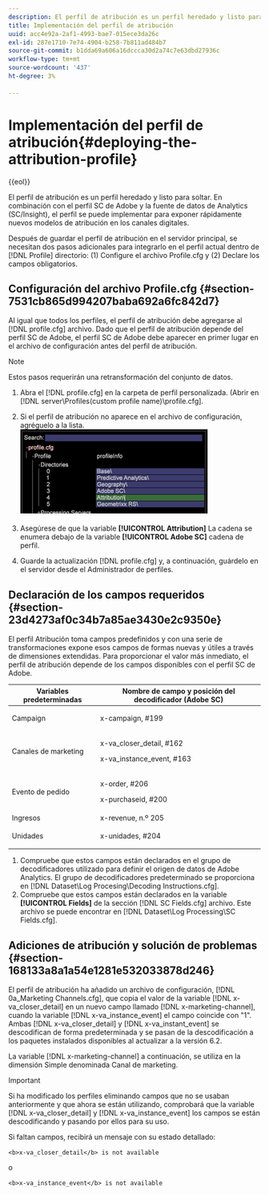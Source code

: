 ```yaml
---
description: El perfil de atribución es un perfil heredado y listo para soltar. En combinación con el perfil SC de Adobe y la fuente de datos de Analytics (SC/Insight), el perfil se puede implementar para exponer rápidamente nuevos modelos de atribución en los canales digitales.
title: Implementación del perfil de atribución
uuid: acc4e92a-2af1-4993-bae7-015ece3da26c
exl-id: 287e1710-7e74-4904-b258-7b811ad484b7
source-git-commit: b1dda69a606a16dccca30d2a74c7e63dbd27936c
workflow-type: tm+mt
source-wordcount: '437'
ht-degree: 3%

---
```


# Implementación del perfil de atribución{#deploying-the-attribution-profile}

{{eol}}

El perfil de atribución es un perfil heredado y listo para soltar. En combinación con el perfil SC de Adobe y la fuente de datos de Analytics (SC/Insight), el perfil se puede implementar para exponer rápidamente nuevos modelos de atribución en los canales digitales.

Después de guardar el perfil de atribución en el servidor principal, se necesitan dos pasos adicionales para integrarlo en el perfil actual dentro de [!DNL Profile] directorio: (1) Configure el archivo Profile.cfg y (2) Declare los campos obligatorios.

## Configuración del archivo Profile.cfg {#section-7531cb865d994207baba692a6fc842d7}

Al igual que todos los perfiles, el perfil de atribución debe agregarse al [!DNL profile.cfg] archivo. Dado que el perfil de atribución depende del perfil SC de Adobe, el perfil SC de Adobe debe aparecer en primer lugar en el archivo de configuración antes del perfil de atribución.

>[!NOTE]
>
>Estos pasos requerirán una retransformación del conjunto de datos.

1. Abra el [!DNL profile.cfg] en la carpeta de perfil personalizada. (Abrir en [!DNL server\Profiles\(custom profile name)\profile.cfg].

1. Si el perfil de atribución no aparece en el archivo de configuración, agréguelo a la lista. ![](assets/new_profile_cfg.png)

1. Asegúrese de que la variable **[!UICONTROL Attribution]** La cadena se enumera debajo de la variable **[!UICONTROL Adobe SC]** cadena de perfil.

1. Guarde la actualización [!DNL profile.cfg] y, a continuación, guárdelo en el servidor desde el Administrador de perfiles.

## Declaración de los campos requeridos {#section-23d4273af0c34b7a85ae3430e2c9350e}

El perfil Atribución toma campos predefinidos y con una serie de transformaciones expone esos campos de formas nuevas y útiles a través de dimensiones extendidas. Para proporcionar el valor más inmediato, el perfil de atribución depende de los campos disponibles con el perfil SC de Adobe.

<table id="table_97751B73CCAA4B96BB162641A178A68A"> 
 <thead> 
  <tr> 
   <th colname="col1" class="entry"> Variables predeterminadas </th> 
   <th colname="col2" class="entry"> Nombre de campo y posición del decodificador (Adobe SC) </th> 
  </tr>
 </thead>
 <tbody> 
  <tr> 
   <td colname="col1"> Campaign </td> 
   <td colname="col2"> <p>x-campaign, #199 </p> </td> 
  </tr> 
  <tr> 
   <td colname="col1"> Canales de marketing </td> 
   <td colname="col2"> <p>x-va_closer_detail, #162 </p> <p>x-va_instance_event, #163 </p> </td> 
  </tr> 
  <tr> 
   <td colname="col1"> Evento de pedido </td> 
   <td colname="col2"> <p>x-order, #206 </p> <p>x-purchaseid, #200 </p> </td> 
  </tr> 
  <tr> 
   <td colname="col1"> Ingresos </td> 
   <td colname="col2"> x-revenue, n.º 205 </td> 
  </tr> 
  <tr> 
   <td colname="col1"> Unidades </td> 
   <td colname="col2"> <p>x-unidades, #204 </p> </td> 
  </tr> 
 </tbody> 
</table>

1. Compruebe que estos campos están declarados en el grupo de decodificadores utilizado para definir el origen de datos de Adobe Analytics. El grupo de decodificadores predeterminado se proporciona en [!DNL Dataset\Log Procesing\Decoding Instructions.cfg].
1. Compruebe que estos campos están declarados en la variable **[!UICONTROL Fields]** de la sección [!DNL SC Fields.cfg] archivo. Este archivo se puede encontrar en [!DNL Dataset\Log Processing\SC Fields.cfg].

## Adiciones de atribución y solución de problemas {#section-168133a8a1a54e1281e532033878d246}

El perfil de atribución ha añadido un archivo de configuración, [!DNL 0a_Marketing Channels.cfg], que copia el valor de la variable [!DNL x-va_closer_detail] en un nuevo campo llamado [!DNL x-marketing-channel], cuando la variable [!DNL x-va_instance_event] el campo coincide con &quot;1&quot;. Ambas [!DNL x-va_closer_detail] y [!DNL x-va_instant_event] se descodifican de forma predeterminada y se pasan de la descodificación a los paquetes instalados disponibles al actualizar a la versión 6.2.

La variable [!DNL x-marketing-channel] a continuación, se utiliza en la dimensión Simple denominada Canal de marketing.

>[!IMPORTANT]
>
>Si ha modificado los perfiles eliminando campos que no se usaban anteriormente y que ahora se están utilizando, comprobará que la variable [!DNL x-va_closer_detail] y [!DNL x-va_instance_event] los campos se están descodificando y pasando por ellos para su uso.

Si faltan campos, recibirá un mensaje con su estado detallado:

```
<b>x-va_closer_detail</b> is not available
```

o

```
<b>x-va_instance_event</b> is not available
```
